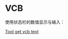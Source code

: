 # VCB

使用状态栏的数值显示与输入：

[Tool get vcb text](https://forums.sketchup.com/t/tool-get-vcb-text/154675)



